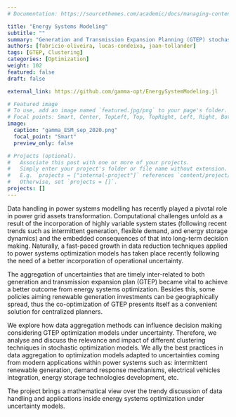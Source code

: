 ```yaml
---
# Documentation: https://sourcethemes.com/academic/docs/managing-content/

title: "Energy Systems Modeling"
subtitle: ""
summary: "Generation and Transmission Expansion Planning (GTEP) stochastic models incorporating temporal reduction via clustering algorithms."
authors: [fabricio-oliveira, lucas-condeixa, jaan-tollander]
tags: [GTEP, Clustering]
categories: [Optimization]
weight: 102
featured: false
draft: false

external_link: https://github.com/gamma-opt/EnergySystemModeling.jl

# Featured image
# To use, add an image named `featured.jpg/png` to your page's folder.
# Focal points: Smart, Center, TopLeft, Top, TopRight, Left, Right, BottomLeft, Bottom, BottomRight.
image:
  caption: "gamma_ESM_sep_2020.png"
  focal_point: "Smart"
  preview_only: false

# Projects (optional).
#   Associate this post with one or more of your projects.
#   Simply enter your project's folder or file name without extension.
#   E.g. `projects = ["internal-project"]` references `content/project/deep-learning/index.md`.
#   Otherwise, set `projects = []`.
projects: []
---
```

Data handling in power systems modelling has recently played a pivotal role in power grid assets transformation. Computational challenges unfold as a result of the incorporation of highly variable system states (following recent trends such as intermittent generation, flexible demand, and energy storage dynamics) and the embedded consequences of that into long-term decision making. Naturally, a fast-paced growth in data reduction techniques applied to power systems optimization models has taken place recently following the need of a better incorporation of operational uncertainty.

The aggregation of uncertainties that are timely inter-related to both generation and transmission expansion plan (GTEP) became vital to achieve a better outcome from energy systems optimization. Besides this, some policies aiming renewable generation investments can be geographically spread, thus the co-optimization of GTEP presents itself as a convenient solution for centralized planners.

We explore how data aggregation methods can influence decision making considering GTEP optimization models under uncertainty. Therefore, we analyse and discuss the relevance and impact of different clustering techniques in stochastic optimization models. We ally the best practices in data aggregation to optimization models adapted to uncertainties coming from modern applications within power systems such as: intermittent renewable generation, demand response mechanisms, electrical vehicles integration, energy storage technologies development, etc.

The project brings a mathematical view over the trendy discussion of data handling and applications inside energy systems optimization under uncertainty models.
